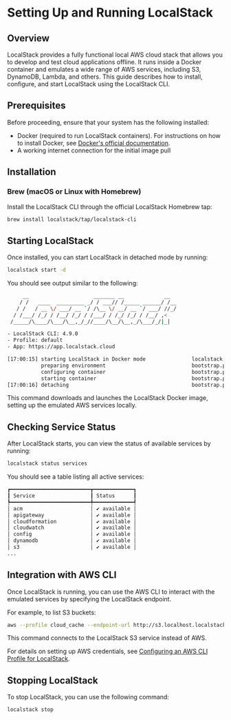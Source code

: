 # Setting Up and Running LocalStack

## Overview

LocalStack provides a fully functional local AWS cloud stack that allows you to develop and test cloud applications offline.
It runs inside a Docker container and emulates a wide range of AWS services, including S3, DynamoDB, Lambda, and others.
This guide describes how to install, configure, and start LocalStack using the LocalStack CLI.

## Prerequisites

Before proceeding, ensure that your system has the following installed:

- Docker (required to run LocalStack containers). For instructions on how to install Docker, see [Docker's official documentation](https://docs.docker.com/get-docker/).
- A working internet connection for the initial image pull

## Installation

### Brew (macOS or Linux with Homebrew)

Install the LocalStack CLI through the official LocalStack Homebrew tap:

```bash
brew install localstack/tap/localstack-cli
```

## Starting LocalStack

Once installed, you can start LocalStack in detached mode by running:

```bash
localstack start -d
```

You should see output similar to the following:

```bash
     __                     _______ __             __
    / /   ____  _________ _/ / ___// /_____ ______/ /__
   / /   / __ \/ ___/ __ `/ /\__ \/ __/ __ `/ ___/ //_/
  / /___/ /_/ / /__/ /_/ / /___/ / /_/ /_/ / /__/ ,<
 /_____/\____/\___/\__,_/_//____/\__/\__,_/\___/_/|_|

- LocalStack CLI: 4.9.0
- Profile: default
- App: https://app.localstack.cloud

[17:00:15] starting LocalStack in Docker mode               localstack.py:512
           preparing environment                            bootstrap.py:1322
           configuring container                            bootstrap.py:1330
           starting container                               bootstrap.py:1340
[17:00:16] detaching                                        bootstrap.py:1344
```

This command downloads and launches the LocalStack Docker image, setting up the emulated AWS services locally.

## Checking Service Status

After LocalStack starts, you can view the status of available services by running:

```bash
localstack status services
```

You should see a table listing all active services:

```bash
┏━━━━━━━━━━━━━━━━━━━━━━━━━━┳━━━━━━━━━━━━━┓
┃ Service                  ┃ Status      ┃
┡━━━━━━━━━━━━━━━━━━━━━━━━━━╇━━━━━━━━━━━━━┩
│ acm                      │ ✔ available │
│ apigateway               │ ✔ available │
│ cloudformation           │ ✔ available │
│ cloudwatch               │ ✔ available │
│ config                   │ ✔ available │
│ dynamodb                 │ ✔ available │
│ s3                       │ ✔ available │
...
```

## Integration with AWS CLI

Once LocalStack is running, you can use the AWS CLI to interact with the emulated services by specifying the LocalStack endpoint.

For example, to list S3 buckets:

```bash
aws --profile cloud_cache --endpoint-url http://s3.localhost.localstack.cloud:4566 s3 ls
```

This command connects to the LocalStack S3 service instead of AWS.

For details on setting up AWS credentials, see [Configuring an AWS CLI Profile for LocalStack](./Configuring%20an%20AWS%20CLI%20Profile%20for%20LocalStack.md).

## Stopping LocalStack

To stop LocalStack, you can use the following command:

```bash
localstack stop
```
